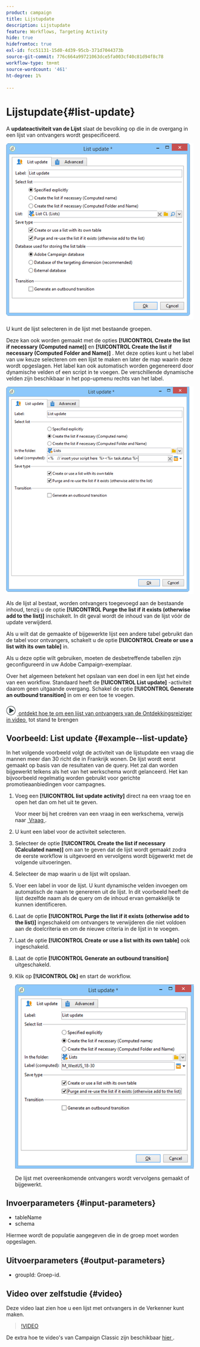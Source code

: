 ```yaml
---
product: campaign
title: Lijstupdate
description: Lijstupdate
feature: Workflows, Targeting Activity
hide: true
hidefromtoc: true
exl-id: fcc51131-15d0-4d39-95cb-371d7044373b
source-git-commit: 776c664a99721063dce5fa003cf40c81d94f8c78
workflow-type: tm+mt
source-wordcount: '461'
ht-degree: 1%

---
```


# Lijstupdate{#list-update}



A **updateactiviteit van de Lijst** slaat de bevolking op die in de overgang in een lijst van ontvangers wordt gespecificeerd.

![](assets/s_user_segmentation_update_group.png)

U kunt de lijst selecteren in de lijst met bestaande groepen.

Deze kan ook worden gemaakt met de opties **[!UICONTROL Create the list if necessary (Computed name)]** en **[!UICONTROL Create the list if necessary (Computed Folder and Name)]** . Met deze opties kunt u het label van uw keuze selecteren om een lijst te maken en later de map waarin deze wordt opgeslagen. Het label kan ook automatisch worden gegenereerd door dynamische velden of een script in te voegen. De verschillende dynamische velden zijn beschikbaar in het pop-upmenu rechts van het label.

![](assets/s_user_segmentation_update_list_calc.png)

Als de lijst al bestaat, worden ontvangers toegevoegd aan de bestaande inhoud, tenzij u de optie **[!UICONTROL Purge the list if it exists (otherwise add to the list)]** inschakelt. In dit geval wordt de inhoud van de lijst vóór de update verwijderd.

Als u wilt dat de gemaakte of bijgewerkte lijst een andere tabel gebruikt dan de tabel voor ontvangers, schakelt u de optie **[!UICONTROL Create or use a list with its own table]** in.

Als u deze optie wilt gebruiken, moeten de desbetreffende tabellen zijn geconfigureerd in uw Adobe Campaign-exemplaar.

Over het algemeen betekent het opslaan van een doel in een lijst het einde van een workflow. Standaard heeft de **[!UICONTROL List update]** -activiteit daarom geen uitgaande overgang. Schakel de optie **[!UICONTROL Generate an outbound transition]** in om er een toe te voegen.

![](assets/do-not-localize/how-to-video.png) [&#x200B; ontdekt hoe te om een lijst van ontvangers van de Ontdekkingsreiziger in video &#x200B;](#video) tot stand te brengen

## Voorbeeld: List update {#example--list-update}

In het volgende voorbeeld volgt de activiteit van de lijstupdate een vraag die mannen meer dan 30 richt die in Frankrijk wonen. De lijst wordt eerst gemaakt op basis van de resultaten van de query. Het zal dan worden bijgewerkt telkens als het van het werkschema wordt gelanceerd. Het kan bijvoorbeeld regelmatig worden gebruikt voor gerichte promotieaanbiedingen voor campagnes.

1. Voeg een **[!UICONTROL list update activity]** direct na een vraag toe en open het dan om het uit te geven.

   Voor meer bij het creëren van een vraag in een werkschema, verwijs naar [&#x200B; Vraag &#x200B;](query.md).

1. U kunt een label voor de activiteit selecteren.
1. Selecteer de optie **[!UICONTROL Create the list if necessary (Calculated name)]** om aan te geven dat de lijst wordt gemaakt zodra de eerste workflow is uitgevoerd en vervolgens wordt bijgewerkt met de volgende uitvoeringen.
1. Selecteer de map waarin u de lijst wilt opslaan.
1. Voer een label in voor de lijst. U kunt dynamische velden invoegen om automatisch de naam te genereren uit de lijst. In dit voorbeeld heeft de lijst dezelfde naam als de query om de inhoud ervan gemakkelijk te kunnen identificeren.
1. Laat de optie **[!UICONTROL Purge the list if it exists (otherwise add to the list)]** ingeschakeld om ontvangers te verwijderen die niet voldoen aan de doelcriteria en om de nieuwe criteria in de lijst in te voegen.
1. Laat de optie **[!UICONTROL Create or use a list with its own table]** ook ingeschakeld.
1. Laat de optie **[!UICONTROL Generate an outbound transition]** uitgeschakeld.
1. Klik op **[!UICONTROL Ok]** en start de workflow.

   ![](assets/s_user_segmentation_update_list_calc_example.png)

   De lijst met overeenkomende ontvangers wordt vervolgens gemaakt of bijgewerkt.

## Invoerparameters {#input-parameters}

* tableName
* schema

Hiermee wordt de populatie aangegeven die in de groep moet worden opgeslagen.

## Uitvoerparameters {#output-parameters}

* groupId: Groep-id.

## Video over zelfstudie {#video}

Deze video laat zien hoe u een lijst met ontvangers in de Verkenner kunt maken.

>[!VIDEO](https://video.tv.adobe.com/v/25602/quality=12)

De extra hoe te video&#39;s van Campaign Classic zijn beschikbaar [&#x200B; hier &#x200B;](https://experienceleague.adobe.com/docs/campaign-classic-learn/tutorials/overview.html?lang=nl).
